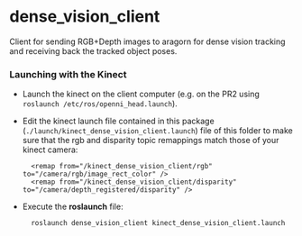 dense_vision_client
===========================

Client for sending RGB+Depth images to aragorn for dense vision tracking and receiving back the tracked object poses.


### Launching with the Kinect ###


* Launch the kinect on the client computer (e.g. on the PR2 using `roslaunch /etc/ros/openni_head.launch`). 
 
* Edit the kinect launch file contained in this package (`./launch/kinect_dense_vision_client.launch`) file of this folder to make sure that the rgb and disparity topic remappings match those of your kinect camera:
 
        <remap from="/kinect_dense_vision_client/rgb" to="/camera/rgb/image_rect_color" />
        <remap from="/kinect_dense_vision_client/disparity" to="/camera/depth_registered/disparity" />


* Execute the **roslaunch** file:
    
        roslaunch dense_vision_client kinect_dense_vision_client.launch

